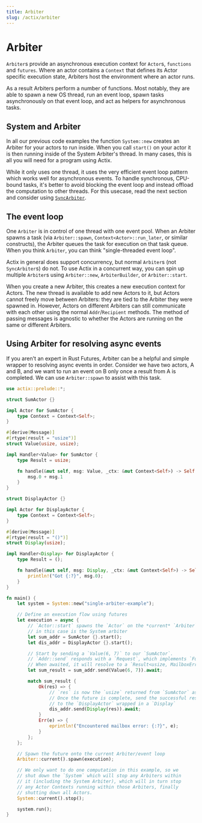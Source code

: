 ```yaml
---
title: Arbiter
slug: /actix/arbiter
---
```


# Arbiter

`Arbiter`s provide an asynchronous execution context for `Actor`s, `functions` and `futures`. Where an actor contains a `Context` that defines its Actor specific execution state, Arbiters host the environment where an actor runs.

As a result Arbiters perform a number of functions. Most notably, they are able to spawn a new OS thread, run an event loop, spawn tasks asynchronously on that event loop, and act as helpers for asynchronous tasks.

## System and Arbiter

In all our previous code examples the function `System::new` creates an Arbiter for your actors to run inside. When you call `start()` on your actor it is then running inside of the System Arbiter's thread. In many cases, this is all you will need for a program using Actix.

While it only uses one thread, it uses the very efficient event loop pattern which works well for asynchronous events. To handle synchronous, CPU-bound tasks, it's better to avoid blocking the event loop and instead offload the computation to other threads. For this usecase, read the next section and consider using [`SyncArbiter`](./sync-arbiter).

## The event loop

One `Arbiter` is in control of one thread with one event pool. When an Arbiter spawns a task (via `Arbiter::spawn`, `Context<Actor>::run_later`, or similar constructs), the Arbiter queues the task for execution on that task queue. When you think `Arbiter`, you can think "single-threaded event loop".

Actix in general does support concurrency, but normal `Arbiter`s (not `SyncArbiter`s) do not. To use Actix in a concurrent way, you can spin up multiple `Arbiter`s using `Arbiter::new`, `ArbiterBuilder`, or `Arbiter::start`.

When you create a new Arbiter, this creates a new execution context for Actors. The new thread is available to add new Actors to it, but Actors cannot freely move between Arbiters: they are tied to the Arbiter they were spawned in. However, Actors on different Arbiters can still communicate with each other using the normal `Addr`/`Recipient` methods. The method of passing messages is agnostic to whether the Actors are running on the same or different Arbiters.

## Using Arbiter for resolving async events

If you aren't an expert in Rust Futures, Arbiter can be a helpful and simple wrapper to resolving async events in order. Consider we have two actors, A and B, and we want to run an event on B only once a result from A is completed. We can use `Arbiter::spawn` to assist with this task.

```rust
use actix::prelude::*;

struct SumActor {}

impl Actor for SumActor {
    type Context = Context<Self>;
}

#[derive(Message)]
#[rtype(result = "usize")]
struct Value(usize, usize);

impl Handler<Value> for SumActor {
    type Result = usize;

    fn handle(&mut self, msg: Value, _ctx: &mut Context<Self>) -> Self::Result {
        msg.0 + msg.1
    }
}

struct DisplayActor {}

impl Actor for DisplayActor {
    type Context = Context<Self>;
}

#[derive(Message)]
#[rtype(result = "()")]
struct Display(usize);

impl Handler<Display> for DisplayActor {
    type Result = ();

    fn handle(&mut self, msg: Display, _ctx: &mut Context<Self>) -> Self::Result {
        println!("Got {:?}", msg.0);
    }
}

fn main() {
    let system = System::new("single-arbiter-example");

    // Define an execution flow using futures
    let execution = async {
        // `Actor::start` spawns the `Actor` on the *current* `Arbiter`, which
        // in this case is the System arbiter
        let sum_addr = SumActor {}.start();
        let dis_addr = DisplayActor {}.start();

        // Start by sending a `Value(6, 7)` to our `SumActor`.
        // `Addr::send` responds with a `Request`, which implements `Future`.
        // When awaited, it will resolve to a `Result<usize, MailboxError>`.
        let sum_result = sum_addr.send(Value(6, 7)).await;

        match sum_result {
            Ok(res) => {
                // `res` is now the `usize` returned from `SumActor` as a response to `Value(6, 7)`
                // Once the future is complete, send the successful response (`usize`)
                // to the `DisplayActor` wrapped in a `Display`
                dis_addr.send(Display(res)).await;
            }
            Err(e) => {
                eprintln!("Encountered mailbox error: {:?}", e);
            }
        };
    };

    // Spawn the future onto the current Arbiter/event loop
    Arbiter::current().spawn(execution);

    // We only want to do one computation in this example, so we
    // shut down the `System` which will stop any Arbiters within
    // it (including the System Arbiter), which will in turn stop
    // any Actor Contexts running within those Arbiters, finally
    // shutting down all Actors.
    System::current().stop();

    system.run();
}
```
